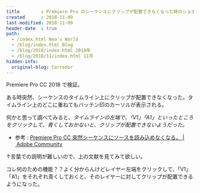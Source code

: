 ```yaml
---
title        : Premiere Pro のシーケンスにクリップが配置できなくなった時のショボい原因
created      : 2018-11-09
last-modified: 2018-11-09
header-date  : true
path:
  - /index.html Neo's World
  - /blog/index.html Blog
  - /blog/2018/index.html 2018年
  - /blog/2018/11/index.html 11月
hidden-info:
  original-blog: Corredor
---
```


Premiere Pro CC 2018 で検証。

ある時突然、シーケンスのタイムライン上にクリップが配置できなくなった。タイムライン上のどこに重ねてもバッテン印のカーソルが表示される。

何かと思って調べてみると、*タイムラインの左端で、「V1」「A1」といったところをクリックして、青くしておかないと、クリップが配置できないようだった。*

- 参考 : [Premiere Pro CC 突然シーケンスにソースを読み込めなくなる。 | Adobe Community](https://forums.adobe.com/thread/2213370)

↑言葉での説明が難しいので、上の文献を見てみて欲しい。

コレ何のための機能？？よく分からんけどレイヤー左端をクリックして、「V1」「A1」をそれぞれ青くしておくと、そのレイヤーに対してクリップが配置できるようになった。
